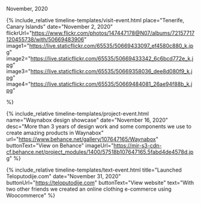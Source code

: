 <div class="flex items-center mb-8 timeline-item">
    <div class="w-12 mr-4 bg-gray-300 flex-0 dark:bg-gray-800 timeline-stroke"></div>
    <p class="text-lg font-bold">November, 2020</p>
    <div class="flex-1 h-px ml-4 bg-gray-300 dark:bg-gray-800 timeline-stroke"></div>
</div>

{% include_relative timeline-templates/visit-event.html 
 place="Tenerife, Canary Islands" 
 date="November 2, 2020" 
 flickrUrl="https://www.flickr.com/photos/147447178@N07/albums/72157717120455738/with/50669483906"
 image1="https://live.staticflickr.com/65535/50669433097_ef4580c880_k.jpg"
 image2="https://live.staticflickr.com/65535/50669433342_6c6bcd772e_k.jpg"
 image3="https://live.staticflickr.com/65535/50669358036_dee8d080f9_k.jpg"
 image4="https://live.staticflickr.com/65535/50669484081_26ae94f88b_k.jpg"

 %}
 
 
 
{% include_relative timeline-templates/project-event.html 
 name="Waynabox design showcase" 
 date="November 16, 2020" 
 desc="More than 3 years of design work and some components we use to create amazing products in Waynabox"
 url="https://www.behance.net/gallery/107647165/Waynabox"
 buttonText="View on Behance"
 imageUrl="https://mir-s3-cdn-cf.behance.net/project_modules/1400/57518b107647165.5fabd4de4578d.jpg"
 %} 
 
 


 {% include_relative timeline-templates/text-event.html 
 title="Launched Teloputodije.com" 
 date="November 31, 2020" 
 buttonUrl="https://teloputodije.com"
 buttonText="View website"
 text="With two other friends we created an online clothing e-commerce using Woocommerce"
 %}

